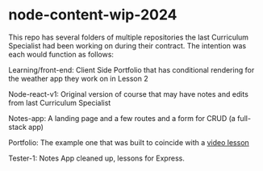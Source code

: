 # node-content-wip-2024

This repo has several folders of multiple repositories the last Curriculum Specialist had been working on during their contract.  The intention was each would function as follows:

Learning/front-end: Client Side Portfolio that has conditional rendering for the weather app they work on in Lesson 2

Node-react-v1: Original version of course that may have notes and edits from last Curriculum Specialist

Notes-app: A landing page and a few routes and a form for CRUD (a full-stack app)

Portfolio: The example one that was built to coincide with a [video lesson](https://drive.google.com/file/d/1oDOXwv_e4thHazPizYnEc34VtLbFtQ-D/view) 

Tester-1: Notes App cleaned up, lessons for Express.  
